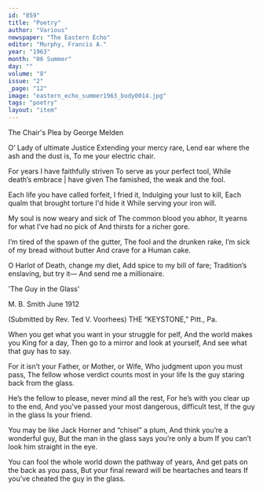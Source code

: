 ```yaml
---
id: "859"
title: "Poetry"
author: "Various"
newspaper: "The Eastern Echo"
editor: "Murphy, Francis A."
year: "1963"
month: "06 Summer"
day: ""
volume: "8"
issue: "2"
_page: "12"
image: "eastern_echo_summer1963_body0014.jpg"
tags: "poetry"
layout: "item"
---
```

The Chair's Plea
by George Melden

O’ Lady of ultimate Justice
Extending your mercy rare,
Lend ear where the ash and the dust is,
To me your electric chair.

For years I have faithfully striven
To serve as your perfect tool,
While death’s embrace | have given
The famished, the weak and the fool.

Each life you have called forfeit, I fried it,
Indulging your lust to kill,
Each qualm that brought torture I'd hide it
While serving your iron will.

My soul is now weary and sick of
The common blood you abhor,
It yearns for what I’ve had no pick of
And thirsts for a richer gore.

I’m tired of the spawn of the gutter,
The fool and the drunken rake,
I’m sick of my bread without butter
And crave for a Human cake.

O Harlot of Death, change my diet,
Add spice to my bill of fare;
Tradition’s enslaving, but try it—
And send me a millionaire.

'The Guy in the Glass'

M. B. Smith June 1912

(Submitted by
Rev. Ted V. Voorhees)
THE “KEYSTONE,” Pitt., Pa. 

When you get what you want in your struggle for pelf,
And the world makes you King for a day,
Then go to a mirror and look at yourself,
And see what that guy has to say.

For it isn’t your Father, or Mother, or Wife,
Who judgment upon you must pass,
The fellow whose verdict counts most in your life
Is the guy staring back from the glass.

He’s the fellow to please, never mind all the rest,
For he’s with you clear up to the end,
And you've passed your most dangerous, difficult test,
If the guy in the glass Is your friend.

You may be like Jack Horner and “chisel” a plum,
And think you’re a wonderful guy,
But the man in the glass says you’re only a bum
If you can’t look him straight in the eye.

You can fool the whole world down the pathway of years,
And get pats on the back as you pass,
But your final reward will be heartaches and tears
If you’ve cheated the guy in the glass.
